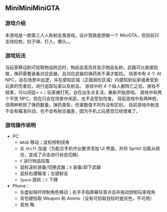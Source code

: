 ## MiniMiniMiniGTA
### 游戏介绍
本游戏是一款第三人人称射击类游戏，设计思路是想做一个 MiniGTA，但目前只支持捡枪，捡子弹，打人，爆头。。
### 游戏玩法
当玩家移动到可拾取物品附近时，物品会高亮并显示物品名称。武器可以直接拾取，弹药需要装备对应武器，且对应武器的弹药夹不满才能捡。
场景中有 4 个 AI NPC，会在场景中巡逻，并在感知区域（正面扇形区域）内感知到玩家或者受到玩家的伤害后，进行追踪玩家以及射击。
游戏中的 4 个敌人都阵亡之后，游戏不结束，可以闲逛= =；玩家被打死，会在出生点复活，重新开始游戏。
游戏中有两个平民 NPC，现在只会在场景中闲逛，也不会受到伤害。
目前游戏中有两种枪，但两种枪除了弹药数量，弹药类型，伤害数值不同外没有区别。
目前游戏中射击不会有瞄准抖动，也不会有射击偏差，因为手机上玩感觉已经很难了。

### 游戏操作说明
* PC
  * `WASD` 移动；鼠标控制视角
  * 左 `Shift` 加速（为配合手机作业要求添加 UI 界面，并将 Sprint 功能从按住，变成了点击进行状态切换）
  * `F` 进行物品拾取
  * 鼠标滚轮装备/切换武器；`E` 装备/卸下武器
  * 鼠标右键瞄准；左键射击
  * `Space` 跳跃；`C` 下蹲
* Phone：
  * 左虚拟摇杆控制角色移动；右手手指屏幕任意点击并拖动控制玩家视角
  * 背包键拾取 Weapon 和 Ammo（没有可拾取目标时是灰色，不可用）
  * 其他 略
